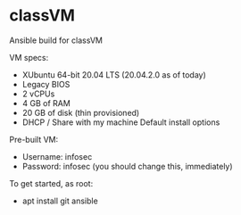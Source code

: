# classVM
Ansible build for classVM

VM specs:
- XUbuntu 64-bit 20.04 LTS (20.04.2.0 as of today)
- Legacy BIOS
- 2 vCPUs
- 4 GB of RAM
- 20 GB of disk (thin provisioned)
- DHCP / Share with my machine
Default install options

Pre-built VM:
- Username: infosec
- Password: infosec (you should change this, immediately)

To get started, as root:
- apt install git ansible
